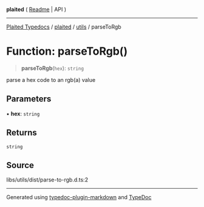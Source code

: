 **plaited** ( [Readme](../../README.md) \| API )

***

[Plaited Typedocs](../../../modules.md) / [plaited](../../modules.md) / [utils](../README.md) / parseToRgb

# Function: parseToRgb()

> **parseToRgb**(`hex`): `string`

parse a hex code to an rgb(a) value

## Parameters

▪ **hex**: `string`

## Returns

`string`

## Source

libs/utils/dist/parse-to-rgb.d.ts:2

***

Generated using [typedoc-plugin-markdown](https://www.npmjs.com/package/typedoc-plugin-markdown) and [TypeDoc](https://typedoc.org/)
